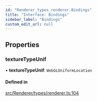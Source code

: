 ```yaml
---
id: "Renderer_types_renderer.Bindings"
title: "Interface: Bindings"
sidebar_label: "Bindings"
custom_edit_url: null
---
```




## Properties

### textureTypeUnif

• **textureTypeUnif**: `WebGLUniformLocation`

#### Defined in

[src/Renderer/types/renderer.ts:104](https://github.com/ZeaInc/zea-engine/blob/0a2901eeb/src/Renderer/types/renderer.ts#L104)

